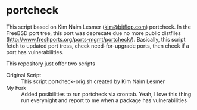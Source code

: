 portcheck
=========

This script based on Kim Naim Lesmer (kim@bitflop.com) portcheck. In the FreeBSD port tree, this port was deprecate due no more public distfiles (http://www.freshports.org/ports-mgmt/portcheck/). Basically, this script fetch to updated port tress, check need-for-upgrade ports, then check if a port has vulnerabilities.

This repository just offer two scripts
<dl>
  <dt>Original Script</dt>
  	<dd>This script portcheck-orig.sh created by Kim Naim Lesmer</dd>
  <dt>My Fork</dt>
  	<dd>Added posibilities to run portcheck via crontab. Yeah, I love this thing run everynight and report to me when a package has vulnerabilities</dd>
</dl>

